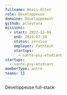 ```yaml
---
fullname: Anais Altun
role: Développeuse
domaine: Développement
github: alleytuna
missions:
  - start: 2023-12-04
    end: 2024-07-30
    status: service
    employer: Pathtech
    startups:
      - sante-psy-etudiant
startups:
  - sante-psy-etudiant
memberType: autre
teams: []
---
```

Développeuse full-stack